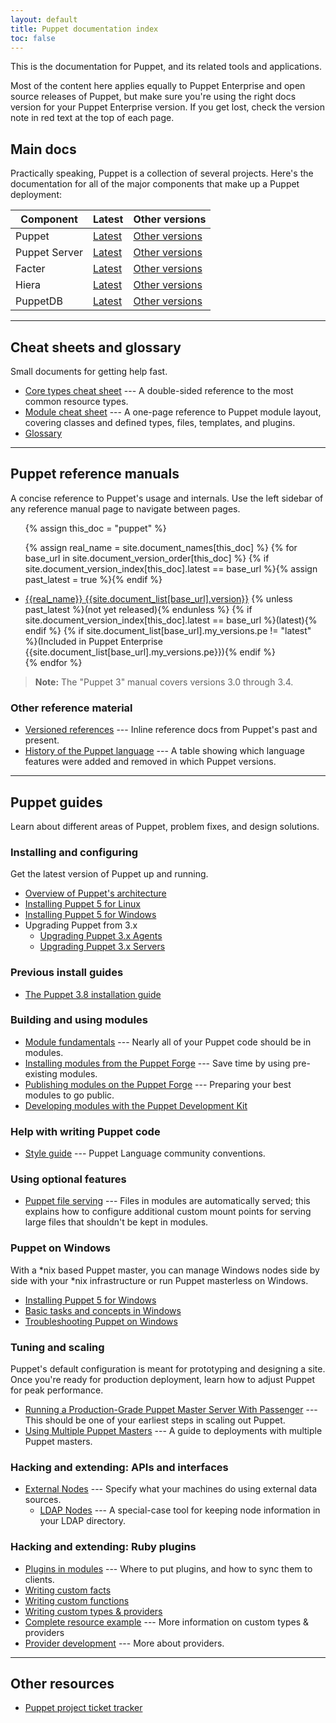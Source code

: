 ```yaml
---
layout: default
title: Puppet documentation index
toc: false
---
```


This is the documentation for Puppet, and its related tools and applications.

Most of the content here applies equally to Puppet Enterprise and open source releases of Puppet, but make sure you're using the right docs version for your Puppet Enterprise version. If you get lost, check the version note in red text at the top of each page.

## Main docs


Practically speaking, Puppet is a collection of several projects. Here's the documentation for all of the major components that make up a Puppet deployment:

Component     | Latest                                     | Other versions
--------------|--------------------------------------------|--------------------------------------------
Puppet        | [Latest](/puppet/latest)                   | [Other versions](#puppet-reference-manuals)
Puppet Server | [Latest](/puppetserver/latest)             | [Other versions](/puppetserver)
Facter        | [Latest](/facter/latest)                   | [Other versions](/facter)
Hiera         | [Latest](/puppet/latest/hiera_intro.html)  | [Other versions](/hiera)
PuppetDB      | [Latest](/puppetdb/latest)                 | [Other versions](/puppetdb)


* * *

## Cheat sheets and glossary


Small documents for getting help fast.

* [Core types cheat sheet](/puppet_core_types_cheatsheet.pdf) --- A double-sided reference to the most common resource types.
* [Module cheat sheet](/module_cheat_sheet.pdf) --- A one-page reference to Puppet module layout, covering classes and defined types, files, templates, and plugins.
* [Glossary](/references/glossary.html)

* * *

## Puppet reference manuals

A concise reference to Puppet's usage and internals. Use the left sidebar of any reference manual page to navigate between pages.

<ul>
{% assign this_doc = "puppet" %}

{% assign real_name = site.document_names[this_doc] %}
{% for base_url in site.document_version_order[this_doc] %}
{% if site.document_version_index[this_doc].latest == base_url %}{% assign past_latest = true %}{% endif %}
<li>
<a href="{{base_url}}">{{real_name}} {{site.document_list[base_url].version}}</a>
{% unless past_latest %}(not yet released){% endunless %}
{% if site.document_version_index[this_doc].latest == base_url %}(latest){% endif %}
{% if site.document_list[base_url].my_versions.pe != "latest" %}(Included in Puppet Enterprise {{site.document_list[base_url].my_versions.pe}}){% endif %}
</li>
{% endfor %}
</ul>

> **Note:** The "Puppet 3" manual covers versions 3.0 through 3.4.

### Other reference material

* [Versioned references](/references/) --- Inline reference docs from Puppet's past and present.
* [History of the Puppet language](/puppet/latest/language_history.html) --- A table showing which language features were added and removed in which Puppet versions.


* * *

## Puppet guides

Learn about different areas of Puppet, problem fixes, and design solutions.

### Installing and configuring

Get the latest version of Puppet up and running.

* [Overview of Puppet's architecture](/puppet/latest/architecture.html)
* [Installing Puppet 5 for Linux](/puppet/latest/install_linux.html)
* [Installing Puppet 5 for Windows](/puppet/latest/install_windows.html)
* Upgrading Puppet from 3.x
  * [Upgrading Puppet 3.x Agents](/puppet/latest/upgrade_agent.html)
  * [Upgrading Puppet 3.x Servers](/puppet/latest/upgrade_server.html)

### Previous install guides

* [The Puppet 3.8 installation guide](puppet/3.8/pre_install.html)

### Building and using modules

* [Module fundamentals](/puppet/latest/modules_fundamentals.html) --- Nearly all of your Puppet code should be in modules.
* [Installing modules from the Puppet Forge](/puppet/latest/modules_installing.html) --- Save time by using pre-existing modules.
* [Publishing modules on the Puppet Forge](/puppet/latest/modules_publishing.html) --- Preparing your best modules to go public.
* [Developing modules with the Puppet Development Kit](/pdk/latest/pdk.html)

### Help with writing Puppet code

* [Style guide](/guides/style_guide.html) --- Puppet Language community conventions.

### Using optional features

* [Puppet file serving](/puppet/latest/file_serving.html) --- Files in modules are automatically served; this explains how to configure additional custom mount points for serving large files that shouldn't be kept in modules.

### Puppet on Windows

With a *nix based Puppet master, you can manage Windows nodes side by side with your \*nix infrastructure or run Puppet masterless on Windows.

* [Installing Puppet 5 for Windows](/puppet/latest/install_windows.html)
* [Basic tasks and concepts in Windows](/pe/latest/windows_basic_tasks.html)
* [Troubleshooting Puppet on Windows](/pe/latest/troubleshooting_windows.html)

### Tuning and scaling

Puppet's default configuration is meant for prototyping and designing a site. Once you're ready for production deployment, learn how to adjust Puppet for peak performance.

* [Running a Production-Grade Puppet Master Server With Passenger](/puppet/latest/passenger.html) --- This should be one of your earliest steps in scaling out Puppet.
* [Using Multiple Puppet Masters](/guides/scaling_multiple_masters.html) --- A guide to deployments with multiple Puppet masters.


### Hacking and extending: APIs and interfaces

* [External Nodes](/guides/external_nodes.html) --- Specify what your machines do using external data sources.
    * [LDAP Nodes](/guides/ldap_nodes.html) --- A special-case tool for keeping node information in your LDAP directory.

### Hacking and extending: Ruby plugins

* [Plugins in modules](/puppet/latest/reference/plugins_in_modules.html) --- Where to put plugins, and how to sync them to clients.
* [Writing custom facts](/facter/latest/custom_facts.html)
* [Writing custom functions](/guides/custom_functions.html)
* [Writing custom types & providers](/guides/custom_types.html)
* [Complete resource example](/puppet/latest/complete_resource_example.html) --- More information on custom types & providers
* [Provider development](/guides/provider_development.html) --- More about providers.


* * *

## Other resources

* [Puppet project ticket tracker](https://tickets.puppetlabs.com/browse/PUP)
